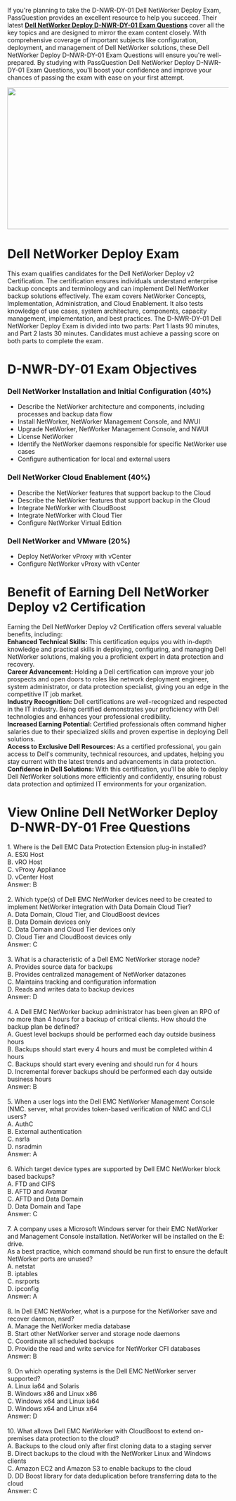 <p>If you&#39;re planning to take the D-NWR-DY-01 Dell NetWorker Deploy Exam, PassQuestion provides an excellent resource to help you succeed. Their latest <strong><a href="https://www.passquestion.com/d-nwr-dy-01.html">Dell NetWorker Deploy D-NWR-DY-01 Exam Questions</a></strong> cover all the key topics and are designed to mirror the exam content closely. With comprehensive coverage of important subjects like configuration, deployment, and management of Dell NetWorker solutions, these Dell NetWorker Deploy D-NWR-DY-01 Exam Questions will ensure you&#39;re well-prepared. By studying with PassQuestion Dell NetWorker Deploy D-NWR-DY-01 Exam Questions, you&#39;ll boost your confidence and improve your chances of passing the exam with ease on your first attempt.</p>

<p><img alt="" src="https://www.passquestion.com/uploads/pqcom/images/20240907/6ce3af7a1309e9955222f6acc04a23af.png" style="height:322px; width:618px" /></p>

<h1>Dell NetWorker Deploy Exam</h1>

<p>This exam qualifies candidates for the Dell NetWorker Deploy v2 Certification. The certification ensures individuals understand enterprise backup concepts and terminology and can implement Dell NetWorker backup solutions effectively. The exam covers NetWorker Concepts, Implementation, Administration, and Cloud Enablement. It also tests knowledge of use cases, system architecture, components, capacity management, implementation, and best practices. The D-NWR-DY-01 Dell NetWorker Deploy Exam is divided into two parts: Part 1 lasts 90 minutes, and Part 2 lasts 30 minutes. Candidates must achieve a passing score on both parts to complete the exam.</p>

<h1>D-NWR-DY-01 Exam Objectives</h1>

<h3>Dell NetWorker Installation and Initial Configuration (40%)</h3>

<ul>
	<li>Describe the NetWorker architecture and components, including processes and backup data flow</li>
	<li>Install NetWorker, NetWorker Management Console, and NWUI</li>
	<li>Upgrade NetWorker, NetWorker Management Console, and NWUI</li>
	<li>License NetWorker</li>
	<li>Identify the NetWorker daemons responsible for specific NetWorker use cases</li>
	<li>Configure authentication for local and external users</li>
</ul>

<h3>Dell NetWorker Cloud Enablement (40%)</h3>

<ul>
	<li>Describe the NetWorker features that support backup to the Cloud</li>
	<li>Describe the NetWorker features that support backup in the Cloud</li>
	<li>Integrate NetWorker with CloudBoost</li>
	<li>Integrate NetWorker with Cloud Tier</li>
	<li>Configure NetWorker Virtual Edition</li>
</ul>

<h3>Dell NetWorker and VMware (20%)</h3>

<ul>
	<li>Deploy NetWorker vProxy with vCenter</li>
	<li>Configure NetWorker vProxy with vCenter</li>
</ul>

<h1>Benefit of Earning Dell NetWorker Deploy v2 Certification</h1>

<p>Earning the Dell NetWorker Deploy v2 Certification offers several valuable benefits, including:<br />
<strong>Enhanced Technical Skills:</strong> This certification equips you with in-depth knowledge and practical skills in deploying, configuring, and managing Dell NetWorker solutions, making you a proficient expert in data protection and recovery.<br />
<strong>Career Advancement: </strong>Holding a Dell certification can improve your job prospects and open doors to roles like network deployment engineer, system administrator, or data protection specialist, giving you an edge in the competitive IT job market.<br />
<strong>Industry Recognition:</strong> Dell certifications are well-recognized and respected in the IT industry. Being certified demonstrates your proficiency with Dell technologies and enhances your professional credibility.<br />
<strong>Increased Earning Potential: </strong>Certified professionals often command higher salaries due to their specialized skills and proven expertise in deploying Dell solutions.<br />
<strong>Access to Exclusive Dell Resources:</strong> As a certified professional, you gain access to Dell&#39;s community, technical resources, and updates, helping you stay current with the latest trends and advancements in data protection.<br />
<strong>Confidence in Dell Solutions: </strong>With this certification, you&#39;ll be able to deploy Dell NetWorker solutions more efficiently and confidently, ensuring robust data protection and optimized IT environments for your organization.</p>

<h1>View Online Dell NetWorker Deploy &nbsp;D-NWR-DY-01 Free Questions</h1>

<p>1. Where is the Dell EMC Data Protection Extension plug-in installed?<br />
A. ESXi Host<br />
B. vRO Host<br />
C. vProxy Appliance<br />
D. vCenter Host<br />
Answer: B<br />
&nbsp;<br />
2. Which type(s) of Dell EMC NetWorker devices need to be created to implement NetWorker integration with Data Domain Cloud Tier?<br />
A. Data Domain, Cloud Tier, and CloudBoost devices<br />
B. Data Domain devices only<br />
C. Data Domain and Cloud Tier devices only<br />
D. Cloud Tier and CloudBoost devices only<br />
Answer: C<br />
&nbsp;<br />
3. What is a characteristic of a Dell EMC NetWorker storage node?<br />
A. Provides source data for backups<br />
B. Provides centralized management of NetWorker datazones<br />
C. Maintains tracking and configuration information<br />
D. Reads and writes data to backup devices<br />
Answer: D<br />
&nbsp;<br />
4. A Dell EMC NetWorker backup administrator has been given an RPO of no more than 4 hours for a backup of critical clients. How should the backup plan be defined?<br />
A. Guest level backups should be performed each day outside business hours<br />
B. Backups should start every 4 hours and must be completed within 4 hours<br />
C. Backups should start every evening and should run for 4 hours<br />
D. Incremental forever backups should be performed each day outside business hours<br />
Answer: B<br />
&nbsp;<br />
5. When a user logs into the Dell EMC NetWorker Management Console (NMC. server, what provides token-based verification of NMC and CLI users?<br />
A. AuthC<br />
B. External authentication<br />
C. nsrla<br />
D. nsradmin<br />
Answer: A<br />
&nbsp;<br />
6. Which target device types are supported by Dell EMC NetWorker block based backups?<br />
A. FTD and CIFS<br />
B. AFTD and Avamar<br />
C. AFTD and Data Domain<br />
D. Data Domain and Tape<br />
Answer: C<br />
&nbsp;<br />
7. A company uses a Microsoft Windows server for their EMC NetWorker and Management Console installation. NetWorker will be installed on the E: drive.<br />
As a best practice, which command should be run first to ensure the default NetWorker ports are unused?<br />
A. netstat<br />
B. iptables<br />
C. nsrports<br />
D. ipconfig<br />
Answer: A<br />
&nbsp;<br />
8. In Dell EMC NetWorker, what is a purpose for the NetWorker save and recover daemon, nsrd?<br />
A. Manage the NetWorker media database<br />
B. Start other NetWorker server and storage node daemons<br />
C. Coordinate all scheduled backups<br />
D. Provide the read and write service for NetWorker CFI databases<br />
Answer: B<br />
&nbsp;<br />
9. On which operating systems is the Dell EMC NetWorker server supported?<br />
A. Linux ia64 and Solaris<br />
B. Windows x86 and Linux x86<br />
C. Windows x64 and Linux ia64<br />
D. Windows x64 and Linux x64<br />
Answer: D<br />
&nbsp;<br />
10. What allows Dell EMC NetWorker with CloudBoost to extend on-premises data protection to the cloud?<br />
A. Backups to the cloud only after first cloning data to a staging server<br />
B. Direct backups to the cloud with the NetWorker Linux and Windows clients<br />
C. Amazon EC2 and Amazon S3 to enable backups to the cloud<br />
D. DD Boost library for data deduplication before transferring data to the cloud<br />
Answer: C</p>
